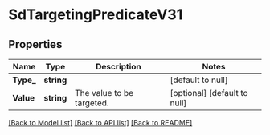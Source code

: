 # SdTargetingPredicateV31

## Properties
Name | Type | Description | Notes
------------ | ------------- | ------------- | -------------
**Type_** | **string** |  | [default to null]
**Value** | **string** | The value to be targeted. | [optional] [default to null]

[[Back to Model list]](../README.md#documentation-for-models) [[Back to API list]](../README.md#documentation-for-api-endpoints) [[Back to README]](../README.md)

